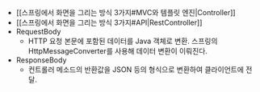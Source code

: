 
- [[스프링에서 화면을 그리는 방식 3가지#MVC와 템플릿 엔진|Controller]]
- [[스프링에서 화면을 그리는 방식 3가지#API|RestController]]
- RequestBody
	- HTTP 요청 본문에 포함된 데이터를 Java 객체로 변환. 스프링의 HttpMessageConverter를 사용해 데이터 변환이 이뤄진다.
- ResponseBody
	- 컨트롤러 메소드의 반환값을 JSON 등의 형식으로 변환하여 클라이언트에 전달. 